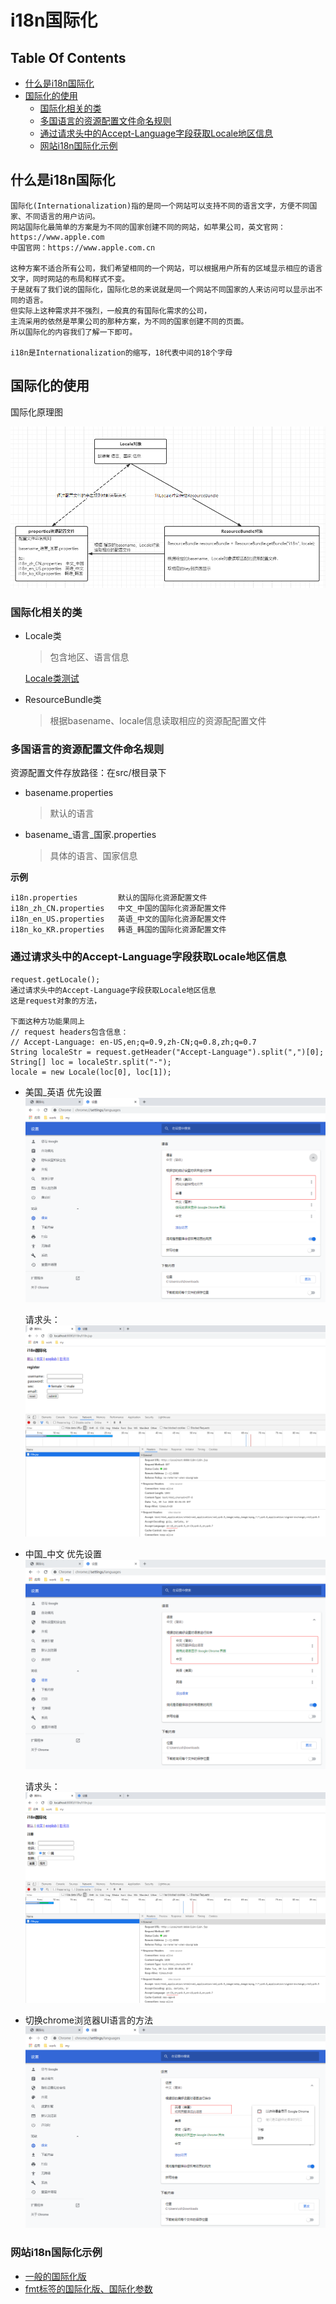 i18n国际化
==

## Table Of Contents
* [什么是i18n国际化](#什么是i18n国际化)
* [国际化的使用](#国际化的使用)
    * [国际化相关的类](#国际化相关的类)
    * [多国语言的资源配置文件命名规则](#多国语言的资源配置文件命名规则)
    * [通过请求头中的Accept-Language字段获取Locale地区信息](#通过请求头中的Accept-Language字段获取Locale地区信息)
    * [网站i18n国际化示例](#网站i18n国际化示例)




## 什么是i18n国际化
```text
国际化(Internationalization)指的是同一个网站可以支持不同的语言文字，方便不同国家、不同语言的用户访问。
网站国际化最简单的方案是为不同的国家创建不同的网站，如苹果公司，英文官网：https://www.apple.com
中国官网：https://www.apple.com.cn

这种方案不适合所有公司，我们希望相同的一个网站，可以根据用户所有的区域显示相应的语言文字，同时网站的布局和样式不变。
于是就有了我们说的国际化，国际化总的来说就是同一个网站不同国家的人来访问可以显示出不同的语言。
但实际上这种需求并不强烈，一般真的有国际化需求的公司，
主流采用的依然是苹果公司的那种方案，为不同的国家创建不同的页面。
所以国际化的内容我们了解一下即可。

i18n是Internationalization的缩写，18代表中间的18个字母
```

## 国际化的使用
国际化原理图

![](../images/i18n国际化/国际化原理示意图.png)

### 国际化相关的类
* Locale类
    >包含地区、语言信息
    
    [Locale类测试](../i18n/src/com/java/www/LocaleTest.java)
    
* ResourceBundle类
    >根据basename、locale信息读取相应的资源配配置文件
    

### 多国语言的资源配置文件命名规则
资源配置文件存放路径：在src/根目录下

* basename.properties
    >默认的语言
* basename_语言_国家.properties
    >具体的语言、国家信息

**示例**
```text
i18n.properties         默认的国际化资源配置文件
i18n_zh_CN.properties   中文_中国的国际化资源配置文件
i18n_en_US.properties   英语_中文的国际化资源配置文件
i18n_ko_KR.properties   韩语_韩国的国际化资源配置文件
```


### 通过请求头中的Accept-Language字段获取Locale地区信息
```text
request.getLocale();
通过请求头中的Accept-Language字段获取Locale地区信息
这是request对象的方法，

下面这种方功能果同上
// request headers包含信息：
// Accept-Language: en-US,en;q=0.9,zh-CN;q=0.8,zh;q=0.7
String localeStr = request.getHeader("Accept-Language").split(",")[0];
String[] loc = localeStr.split("-");
locale = new Locale(loc[0], loc[1]);
```

* 美国_英语 优先设置  
    ![](../images/i18n国际化/chrome接受语言设置02.png)  
    
    请求头：
    ![](../images/i18n国际化/chrome接受语言设置03.png)  

* 中国_中文 优先设置  
    ![](../images/i18n国际化/chrome接受语言设置04.png)  
    
    请求头：
    ![](../images/i18n国际化/chrome接受语言设置05.png)  


* 切换chrome浏览器UI语言的方法
    ![](../images/i18n国际化/chrome切换UI语言.png)  

### 网站i18n国际化示例
* [一般的国际化版](../i18n/web/i18n.jsp)
* [fmt标签的国际化版、国际化参数](../i18n/web/i18n_fmt.jsp)